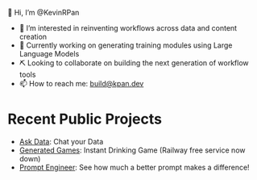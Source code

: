 👋 Hi, I’m @KevinRPan 

- 👀 I’m interested in reinventing workflows across data and content creation 
- 🌱 Currently working on generating training modules using Large Language Models 
- ⛏️ Looking to collaborate on building the next generation of workflow tools
- 📫 How to reach me: build@kpan.dev

# Recent Public Projects
- [Ask Data](https://askdata.app): Chat your Data 
- [Generated Games](https://generated.games): Instant Drinking Game (Railway free service now down)
- [Prompt Engineer](https://promptengineer.streamlit.app/): See how much a better prompt makes a difference!


<!---
KevinRPan/KevinRPan is a ✨ special ✨ repository because its `README.md` (this file) appears on your GitHub profile.
You can click the Preview link to take a look at your changes.
--->
